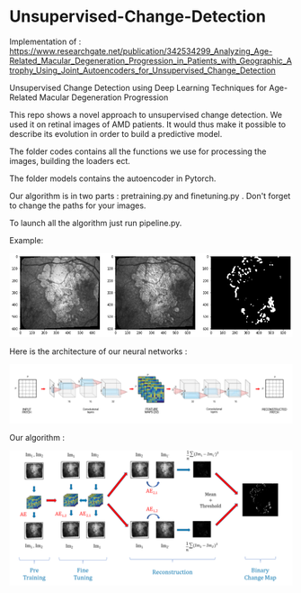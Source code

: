 # Unsupervised-Change-Detection

Implementation of :
https://www.researchgate.net/publication/342534299_Analyzing_Age-Related_Macular_Degeneration_Progression_in_Patients_with_Geographic_Atrophy_Using_Joint_Autoencoders_for_Unsupervised_Change_Detection

Unsupervised Change Detection using Deep Learning Techniques for Age-Related Macular Degeneration Progression

This repo shows a novel approach to unsupervised change detection.
We used it on retinal images of AMD patients.
It would thus make it possible to describe its evolution in order to build a predictive model.

The folder codes contains all the functions we use for processing the images, building the loaders ect.

The folder models contains the autoencoder in Pytorch.

Our algorithm is in two parts : pretraining.py and finetuning.py . Don't forget to change the paths for your images.

To launch all the algorithm just run pipeline.py.

Example:

![Image1](example.png)


Here is the architecture of our neural networks :

![Image1](no3d.png)


Our algorithm  :

![Image2](schema.png)
